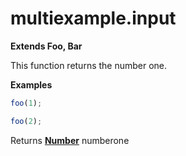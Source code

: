 # multiexample.input

**Extends Foo, Bar**

This function returns the number one.

**Examples**

```javascript
foo(1);
```

```javascript
foo(2);
```

Returns **[Number](https://developer.mozilla.org/en-US/docs/Web/JavaScript/Reference/Global_Objects/Number)** numberone
